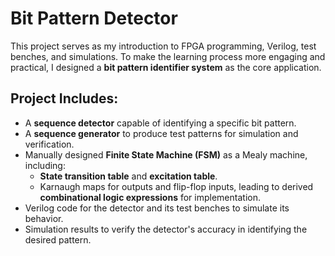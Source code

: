 # Bit Pattern Detector

This project serves as my introduction to FPGA programming, Verilog, test benches, and simulations. To make the learning process more engaging and practical, I designed a **bit pattern identifier system** as the core application.  

## Project Includes:
- A **sequence detector** capable of identifying a specific bit pattern.
- A **sequence generator** to produce test patterns for simulation and verification.
- Manually designed **Finite State Machine (FSM)** as a Mealy machine, including:
  - **State transition table** and **excitation table**.
  - Karnaugh maps for outputs and flip-flop inputs, leading to derived **combinational logic expressions** for implementation.
- Verilog code for the detector and its test benches to simulate its behavior.
- Simulation results to verify the detector's accuracy in identifying the desired pattern.

